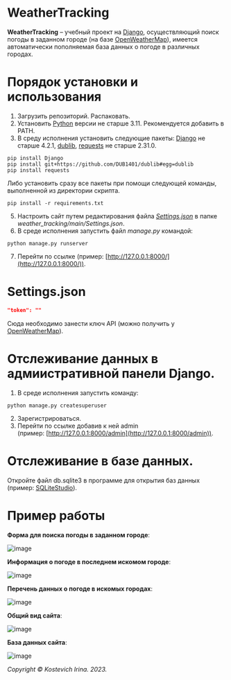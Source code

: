 # WeatherTracking
**WeatherTracking** – учебный проект на [Django](https://github.com/django/django), осуществляющий поиск погоды в заданном городе (на базе [OpenWeatherMap](https://openweathermap.org/)),
имеется автоматически пополняемая база данных о погоде в различных городах.

# Порядок установки и использования
1. Загрузить репозиторий. Распаковать.
2. Установить [Python](https://www.python.org/downloads/) версии не старше 3.11. Рекомендуется добавить в PATH.
3. В среду исполнения установить следующие пакеты: [Django](https://github.com/django/django?ysclid=lph3fmn0za256973455) не старше 4.2.1, [dublib](https://github.com/DUB1401/dublib), [requests](https://github.com/psf/requests?ysclid=lpv45zob9i45918043) не старше 2.31.0.
```
pip install Django
pip install git+https://github.com/DUB1401/dublib#egg=dublib
pip install requests
```
   Либо установить сразу все пакеты при помощи следующей команды, выполненной из директории скрипта.
```
pip install -r requirements.txt
```
5. Настроить сайт путем редактирования файла [_Settings.json_](#Settings) в папке _weather_tracking/main/Settings.json_.
6. В среде исполнения запустить файл _manage.py_ командой:
```
python manage.py runserver
```
7. Перейти по ссылке (пример: [http://127.0.0.1:8000/](http://127.0.0.1:8000/)).

<a name="Settings"></a> 
# Settings.json

```JSON
"token": ""
```
Сюда необходимо занести ключ API (можно получить у [OpenWeatherMap](https://openweathermap.org/)).

# Отслеживание данных в адмиистративной панели Django.
1. В среде исполнения запустить команду:
```
python manage.py createsuperuser
```
2. Зарегистрироваться.
3. Перейти по ссылке добавив к ней admin (пример: [http://127.0.0.1:8000/admin](http://127.0.0.1:8000/admin)).

# Отслеживание в базе данных.
Откройте файл db.sqlite3 в программе для открытия баз данных (пример: [SQLiteStudio](https://sqlitestudio.pl/)).

# Пример работы
**Форма для поиска погоды в заданном городе**:

![image](https://github.com/kostevich/weather_tracking/assets/109979502/92b789f6-ab64-4a97-aba4-abf2a477afd2)

**Информация о погоде в последнем искомом городе**:

![image](https://github.com/kostevich/weather_tracking/assets/109979502/c6ff7702-615d-45d1-aefd-337702773f41)

**Перечень данных о погоде в искомых городах**:

![image](https://github.com/kostevich/weather_tracking/assets/109979502/25abb70a-42df-4304-9a74-bf025a08ee4f)

**Общий вид сайта**:

![image](https://github.com/kostevich/weather_tracking/assets/109979502/510f2eac-67e3-4cdc-a94b-65a428fd428e)

**База данных сайта**:

![image](https://github.com/kostevich/weather_tracking/assets/109979502/11ad2059-ee65-43ee-9bcd-d8cc9a3c7c62)

_Copyright © Kostevich Irina. 2023._
